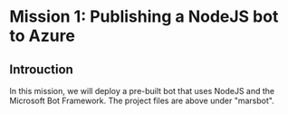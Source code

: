 # Mission 1: Publishing a NodeJS bot to Azure

## Introuction
In this mission, we will deploy a pre-built bot that uses NodeJS and the Microsoft Bot Framework. The project files are above under "marsbot".